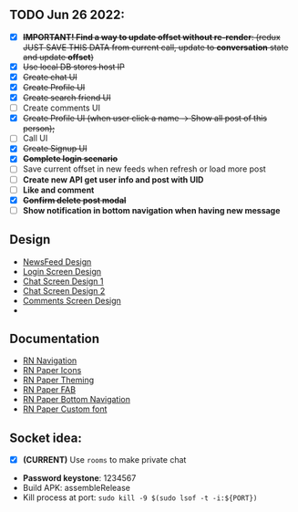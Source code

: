 ## TODO Jun 26 2022:
- [x] ~~**IMPORTANT! Find a way to update offset without re-render**: (redux JUST SAVE THIS DATA from current call, update to **conversation** state and update **offset**)~~
- [x] ~~Use local DB stores host IP~~
- [x] ~~Create chat UI~~
- [x] ~~Create Profile UI~~
- [x] ~~Create search friend UI~~
- [ ] Create comments UI
- [x] ~~Create Profile UI (when user click a name -> Show all post of this person);~~
- [ ] Call UI
- [x] ~~Create Signup UI~~
- [x] ~~**Complete login scenario**~~
- [ ] Save current offset in new feeds when refresh or load more post
- [ ] **Create new API get user info and post with UID**
- [ ] **Like and comment**
- [x] ~~**Confirm delete post modal**~~
- [ ] **Show notification in bottom navigation when having new message**

## Design  
 - [NewsFeed Design](https://dribbble.com/tags/newsfeed)
 - [Login Screen Design](https://thumbs.dreamstime.com/z/mockup-screen-login-form-welcome-page-your-mobile-app-interface-design-login-page-mockup-screen-login-form-welcome-199562898.jpg)
 - [Chat Screen Design 1](https://assets.materialup.com/uploads/2c557a48-77e8-4ccc-9573-97a2509f3b07/preview.png)
 - [Chat Screen Design 2](https://i.pinimg.com/736x/1f/b9/49/1fb94995bae04dc1103c8174956ac70c.jpg)
 - [Comments Screen Design](https://cdn.dribbble.com/users/1723105/screenshots/14711373/media/46652e6e05f26b43a7c089f6c6e234f5.png?compress=1&resize=1090x1280)
 - 
## Documentation
 - [RN Navigation](https://reactnative.dev/docs/navigation)
 - [RN Paper Icons](https://materialdesignicons.com/)
 - [RN Paper Theming](https://callstack.github.io/react-native-paper/theming.html)
 - [RN Paper FAB](https://callstack.github.io/react-native-paper/animated-fab.html)
 - [RN Paper Bottom Navigation](https://callstack.github.io/react-native-paper/bottom-navigation.html)
 - [RN Paper Custom font](https://callstack.github.io/react-native-paper/fonts.html)

## Socket idea:  
 - [x] **(CURRENT)** Use `rooms` to make private chat
 - **Password keystone**: 1234567
 - Build APK: assembleRelease
 - Kill process at port: `sudo kill -9 $(sudo lsof -t -i:${PORT})`
